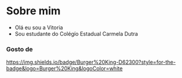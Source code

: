 # Sobre mim
- Olá eu sou a Vitoria 
- Sou estudante do Colégío Estadual Carmela Dutra 

### Gosto de
<https://img.shields.io/badge/Burger%20King-D62300?style=for-the-badge&logo=Burger%20King&logoColor=white>
